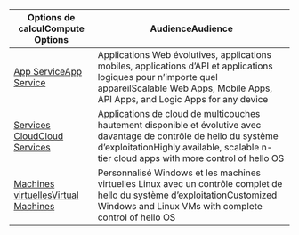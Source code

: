 
| <span data-ttu-id="47a05-101">Options de calcul</span><span class="sxs-lookup"><span data-stu-id="47a05-101">Compute Options</span></span> | <span data-ttu-id="47a05-102">Audience</span><span class="sxs-lookup"><span data-stu-id="47a05-102">Audience</span></span> |
| --- | --- |
| <span data-ttu-id="47a05-103">[App Service][lnk_app]</span><span class="sxs-lookup"><span data-stu-id="47a05-103">[App Service][lnk_app]</span></span> |<span data-ttu-id="47a05-104">Applications Web évolutives, applications mobiles, applications d’API et applications logiques pour n’importe quel appareil</span><span class="sxs-lookup"><span data-stu-id="47a05-104">Scalable Web Apps, Mobile Apps, API Apps, and Logic Apps for any device</span></span> |
| <span data-ttu-id="47a05-105">[Services Cloud][lnk_cloud]</span><span class="sxs-lookup"><span data-stu-id="47a05-105">[Cloud Services][lnk_cloud]</span></span> |<span data-ttu-id="47a05-106">Applications de cloud de multicouches hautement disponible et évolutive avec davantage de contrôle de hello du système d’exploitation</span><span class="sxs-lookup"><span data-stu-id="47a05-106">Highly available, scalable n-tier cloud apps with more control of hello OS</span></span> |
| <span data-ttu-id="47a05-107">[Machines virtuelles][lnk_vm]</span><span class="sxs-lookup"><span data-stu-id="47a05-107">[Virtual Machines][lnk_vm]</span></span> |<span data-ttu-id="47a05-108">Personnalisé Windows et les machines virtuelles Linux avec un contrôle complet de hello du système d’exploitation</span><span class="sxs-lookup"><span data-stu-id="47a05-108">Customized Windows and Linux VMs with complete control of hello OS</span></span> |

[lnk_app]: ../articles/app-service-web/app-service-web-overview.md
[lnk_vm]:../articles/virtual-machines/windows/overview.md
[lnk_cloud]: ../articles/cloud-services/cloud-services-choose-me.md